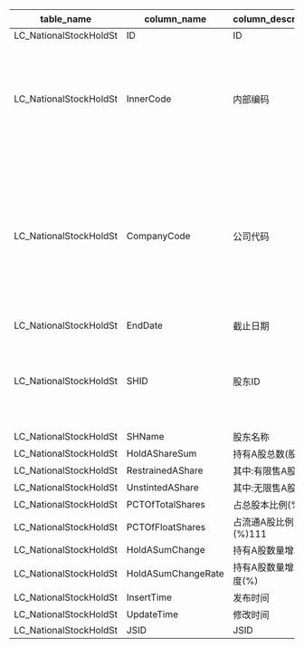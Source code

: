 | table_name | column_name| column_description | 注释 | Annotation|
|---|---|---|---|---|
| LC_NationalStockHoldSt | ID | ID || |
| LC_NationalStockHoldSt | InnerCode| 内部编码 | 内部编码（InnerCode）：与“证券主表（SecuMain）”中的“证券内部编码（InnerCode）”关联，得到证券的交易代码、简称等。 | Internal Code: Associated with the "InnerCode" in the "SecuMain" table, obtaining the security's trading code, abbreviation, etc. |
| LC_NationalStockHoldSt | CompanyCode| 公司代码 | 公司代码（CompanyCode）：与“证券主表（SecuMain）”中的“公司代码（CompanyCode）”关联，得到上市公司的交易代码、简称等。 | Company Code (CompanyCode): Associated with the "Company Code (CompanyCode)" in "Securities Main Table (SecuMain)", to obtain the trading code, abbreviation, etc. of the listed company. |
| LC_NationalStockHoldSt | EndDate| 截止日期 || |
| LC_NationalStockHoldSt | SHID | 股东ID | 股东ID（SHID）：与机构基本资料（LC_InstiArchive）中的企业编号（CompanyCode）关联 | Shareholder ID (SHID): associated with the Company Code in the Institutional Basic Information (LC_InstiArchive)|
| LC_NationalStockHoldSt | SHName | 股东名称 || |
| LC_NationalStockHoldSt | HoldAShareSum| 持有A股总数(股)|| |
| LC_NationalStockHoldSt | RestrainedAShare | 其中:有限售A股数 || |
| LC_NationalStockHoldSt | UnstintedAShare| 其中:无限售A股数 || |
| LC_NationalStockHoldSt | PCTOfTotalShares | 占总股本比例(%)|| |
| LC_NationalStockHoldSt | PCTOfFloatShares | 占流通A股比例(%)111|| |
| LC_NationalStockHoldSt | HoldASumChange | 持有A股数量增减(股)|| |
| LC_NationalStockHoldSt | HoldASumChangeRate | 持有A股数量增减幅度(%) || |
| LC_NationalStockHoldSt | InsertTime | 发布时间 || |
| LC_NationalStockHoldSt | UpdateTime | 修改时间 || |
| LC_NationalStockHoldSt | JSID | JSID || |
